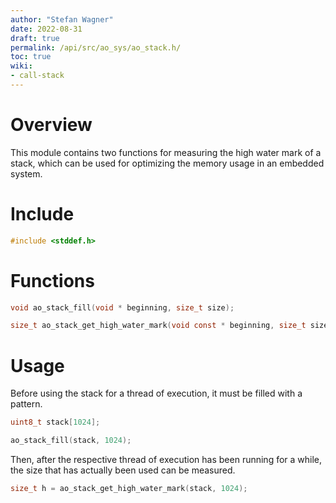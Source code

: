 ```yaml
---
author: "Stefan Wagner"
date: 2022-08-31
draft: true
permalink: /api/src/ao_sys/ao_stack.h/
toc: true
wiki:
- call-stack
---
```


# Overview

This module contains two functions for measuring the high water mark of a stack, which can be used for optimizing the memory usage in an embedded system.

# Include

```c
#include <stddef.h>
```

# Functions

```c
void ao_stack_fill(void * beginning, size_t size);
```

```c
size_t ao_stack_get_high_water_mark(void const * beginning, size_t size);
```

# Usage

Before using the stack for a thread of execution, it must be filled with a pattern.

```c
uint8_t stack[1024];
```

```c
ao_stack_fill(stack, 1024);
```

Then, after the respective thread of execution has been running for a while, the size that has actually been used can be measured.

```c
size_t h = ao_stack_get_high_water_mark(stack, 1024);
```

